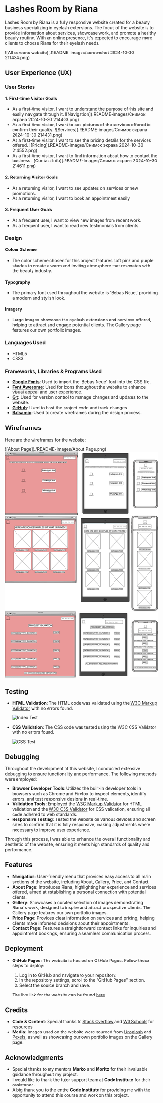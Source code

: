 # Lashes Room by Riana

Lashes Room by Riana is a fully responsive website created for a beauty business specializing in eyelash extensions. The focus of the website is to provide information about services, showcase work, and promote a healthy beauty routine. With an online presence, it's expected to encourage more clients to choose Riana for their eyelash needs.

![All screens website](.README-images/screenshot 2024-10-30 211434.png)

## User Experience (UX)

### User Stories

#### 1. First-time Visitor Goals
- As a first-time visitor, I want to understand the purpose of this site and easily navigate through it.
![Navigation](.README-images/Снимок экрана 2024-10-30 214403.png)
- As a first-time visitor, I want to see pictures of the services offered to confirm their quality.
![Services](.README-images/Снимок экрана 2024-10-30 214431.png)
- As a first-time visitor, I want to see the pricing details for the services offered.
![Pricing](.README-images/Снимок экрана 2024-10-30 214552.png)
- As a first-time visitor, I want to find information about how to contact the business.
![Contact Info](.README-images/Снимок экрана 2024-10-30 214611.png)

#### 2. Returning Visitor Goals
- As a returning visitor, I want to see updates on services or new promotions.
- As a returning visitor, I want to book an appointment easily.

#### 3. Frequent User Goals
- As a frequent user, I want to view new images from recent work.
- As a frequent user, I want to read new testimonials from clients.

### Design

#### Colour Scheme
- The color scheme chosen for this project features soft pink and purple shades to create a warm and inviting atmosphere that resonates with the beauty industry.

#### Typography
- The primary font used throughout the website is 'Bebas Neue,' providing a modern and stylish look.

#### Imagery
- Large images showcase the eyelash extensions and services offered, helping to attract and engage potential clients. The Gallery page features our own portfolio images.


### Languages Used
- HTML5
- CSS3

### Frameworks, Libraries & Programs Used
- **[Google Fonts](https://fonts.google.com/)**: Used to import the 'Bebas Neue' font into the CSS file.
- **[Font Awesome](https://fontawesome.com/)**: Used for icons throughout the website to enhance visual appeal and user experience.
- **[Git](https://gitpod.io/)**: Used for version control to manage changes and updates to the website.
- **[GitHub](https://github.com/)**: Used to host the project code and track changes.
- **[Balsamiq](https://balsamiq.com/wireframes/)**: Used to create wireframes during the design process.

## Wireframes

Here are the wireframes for the website:

![About Page](./README-images/About Page.png)
![Contact Page](./README-images/Contact.png)
![Gallery Page](./README-images/Gallery.png)
![Price Page](./README-images/Price.png)

## Testing
- **HTML Validation**: The HTML code was validated using the [W3C Markup Validator](https://validator.w3.org/) with no errors found.
  
  ![Index Test](.README-images/Html.png)

- **CSS Validation**: The CSS code was tested using the [W3C CSS Validator](https://jigsaw.w3.org/css-validator/) with no errors found.
  
  ![CSS Test](.README-images/CSS.png)

## Debugging
Throughout the development of this website, I conducted extensive debugging to ensure functionality and performance. The following methods were employed:

- **Browser Developer Tools**: Utilized the built-in developer tools in browsers such as Chrome and Firefox to inspect elements, identify errors, and test responsive designs in real-time.
- **Validation Tools**: Employed the [W3C Markup Validator](https://validator.w3.org/) for HTML validation and the [W3C CSS Validator](https://jigsaw.w3.org/css-validator/) for CSS validation, ensuring all code adhered to web standards.
- **Responsive Testing**: Tested the website on various devices and screen sizes to confirm that it is fully responsive, making adjustments where necessary to improve user experience.

Through this process, I was able to enhance the overall functionality and aesthetic of the website, ensuring it meets high standards of quality and performance.

## Features
- **Navigation**: User-friendly menu that provides easy access to all main sections of the website, including About, Gallery, Price, and Contact.
- **About Page**: Introduces Riana, highlighting her experience and services offered, aimed at establishing a personal connection with potential clients.
- **Gallery**: Showcases a curated selection of images demonstrating Riana's work, designed to inspire and attract prospective clients. The Gallery page features our own portfolio images.
- **Price Page**: Provides clear information on services and pricing, helping clients make informed decisions about their appointments.
- **Contact Page**: Features a straightforward contact links for inquiries and appointment bookings, ensuring a seamless communication process.

## Deployment
- **GitHub Pages**: The website is hosted on GitHub Pages. Follow these steps to deploy:
  1. Log in to GitHub and navigate to your repository.
  2. In the repository settings, scroll to the "GitHub Pages" section.
  3. Select the source branch and save.
  
  The live link for the website can be found [here](https://martiiann.github.io/milestone-project1/).

## Credits
- **Code & Content**: Special thanks to [Stack Overflow](https://www.stackoverflow.com/) and [W3 Schools](https://www.w3schools.com/) for resources.
- **Media**: Images used on the website were sourced from [Unsplash](https://unsplash.com/) and [Pexels](https://www.pexels.com/), as well as showcasing our own portfolio images on the Gallery page.

## Acknowledgments
- Special thanks to my mentors **Marko** and **Moritz** for their invaluable guidance throughout my project.
- I would like to thank the tutor support team at **Code Institute** for their assistance.
- A big thank you to the entire **Code Institute** for providing me with the opportunity to attend this course and work on this project.
